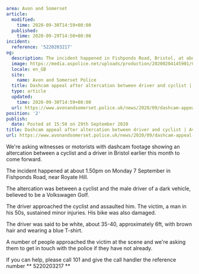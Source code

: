 ```yaml
area: Avon and Somerset
article:
  modified:
    time: 2020-09-30T14:59+00:00
  published:
    time: 2020-09-29T14:50+00:00
incident:
  reference: '5220203217'
og:
  description: The incident happened in Fishponds Road, Bristol, at about 1.5pm on Monday 7 September.
  image: https://media.aspolice.net/uploads/production/20200204145901/Can-You-Help_Traffic.jpg
  locale: en_GB
  site:
    name: Avon and Somerset Police
  title: Dashcam appeal after altercation between driver and cyclist | Avon and Somerset Police
  type: article
  updated:
    time: 2020-09-30T14:59+00:00
  url: https://www.avonandsomerset.police.uk/news/2020/09/dashcam-appeal-after-altercation-between-driver-and-cyclist/
position: '2'
publish:
  date: Posted at 15:50 on 29th September 2020
title: Dashcam appeal after altercation between driver and cyclist | Avon and Somerset Police
url: https://www.avonandsomerset.police.uk/news/2020/09/dashcam-appeal-after-altercation-between-driver-and-cyclist/
```

We're asking witnesses or motorists with dashcam footage showing an altercation between a cyclist and a driver in Bristol earlier this month to come forward.

The incident happened at about 1.50pm on Monday 7 September in Fishponds Road, near Royate Hill.

The altercation was between a cyclist and the male driver of a dark vehicle, believed to be a Volkswagen Golf.

The driver approached the cyclist and assaulted him. The victim, a man in his 50s, sustained minor injuries. His bike was also damaged.

The driver was said to be white, about 35-40, approximately 6ft, with brown hair and wearing a blue T-shirt.

A number of people approached the victim at the scene and we're asking them to get in touch with the police if they have not already.

If you can help, please call 101 and give the call handler the reference number ** 5220203217 **
